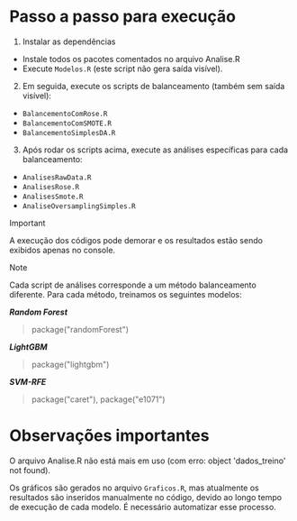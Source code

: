 # Passo a passo para execução

1. Instalar as dependências

- Instale todos os pacotes comentados no arquivo Analise.R
- Execute `Modelos.R` (este script não gera saída visível).

2. Em seguida, execute os scripts de balanceamento (também sem saída visível):
- `BalancementoComRose.R`
- `BalancementoComSMOTE.R`
- `BalancementoSimplesDA.R`

3. Após rodar os scripts acima, execute as análises específicas para cada balanceamento:
- `AnalisesRawData.R`
- `AnalisesRose.R`
- `AnalisesSmote.R`
- `AnaliseOversamplingSimples.R`
  
> [!IMPORTANT]
> A execução dos códigos pode demorar e os resultados estão sendo exibidos apenas no console.

> [!NOTE]
> Cada script de análises corresponde a um método balanceamento diferente. Para cada método, treinamos os seguintes modelos:
> 
> ***Random Forest***
> > package("randomForest")
> 
> ***LightGBM***
> > package("lightgbm")
> 
> ***SVM-RFE***
> > package("caret"), package("e1071")

# Observações importantes

O arquivo Analise.R não está mais em uso (com erro: object 'dados_treino' not found).

Os gráficos são gerados no arquivo `Graficos.R`, mas atualmente os resultados são inseridos manualmente no código, devido ao longo tempo de execução de cada modelo. É necessário automatizar esse processo.
